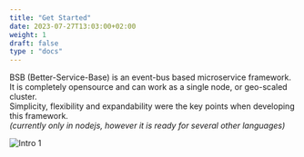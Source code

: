 ```yaml
---
title: "Get Started"
date: 2023-07-27T13:03:00+02:00
weight: 1
draft: false
type : "docs"
---
```


BSB (Better-Service-Base) is an event-bus based microservice framework.  
It is completely opensource and can work as a single node, or geo-scaled cluster.  
Simplicity, flexibility and expandability were the key points when developing this framework.  
_(currently only in nodejs, however it is ready for several other languages)_

![Intro 1](https://content.betterweb.co.za/better-service-base/bsb-intro-1.gif  "image")

